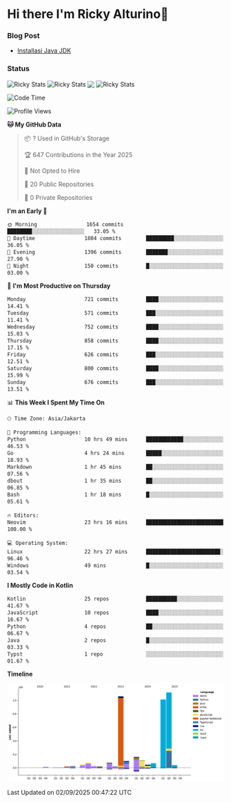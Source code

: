 # Hi there I'm Ricky Alturino👋

### Blog Post

<!-- BLOG-POST-LIST:START -->

- [Installasi Java JDK](https://onirutla.medium.com/installasi-java-jdk-ec701beeb5cb?source=rss-d9d81c918cc9------2)
<!-- BLOG-POST-LIST:END -->

### Status

<img align="center" alt="Ricky Stats" src="https://github-readme-stats.vercel.app/api?username=Alturino&theme=dark&show_icons=true&hide_border=false" />
<img align="center" alt="Ricky Stats" src="https://github-readme-stats.vercel.app/api/top-langs/?username=Alturino&theme=dark&show_icons=true&layout=compact"/>
<img align="center" width="640px" src="https://github-readme-stats.vercel.app/api/wakatime?username=Alturino&layout=compact&hide_border=true&theme=dark">
<img align="center" alt="Ricky Stats" src="https://leetcard.jacoblin.cool/alturino?border=0&radius=20&ext=activity"/>

<!--START_SECTION:waka-->
![Code Time](http://img.shields.io/badge/Code%20Time-1%2C409%20hrs%2032%20mins-blue)

![Profile Views](http://img.shields.io/badge/Profile%20Views-0-blue)

**🐱 My GitHub Data** 

> 📦 ? Used in GitHub's Storage 
 > 
> 🏆 647 Contributions in the Year 2025
 > 
> 🚫 Not Opted to Hire
 > 
> 📜 20 Public Repositories 
 > 
> 🔑 0 Private Repositories 
 > 
**I'm an Early 🐤** 

```text
🌞 Morning                1654 commits        ████████░░░░░░░░░░░░░░░░░   33.05 % 
🌆 Daytime                1804 commits        █████████░░░░░░░░░░░░░░░░   36.05 % 
🌃 Evening                1396 commits        ███████░░░░░░░░░░░░░░░░░░   27.90 % 
🌙 Night                  150 commits         █░░░░░░░░░░░░░░░░░░░░░░░░   03.00 % 
```
📅 **I'm Most Productive on Thursday** 

```text
Monday                   721 commits         ████░░░░░░░░░░░░░░░░░░░░░   14.41 % 
Tuesday                  571 commits         ███░░░░░░░░░░░░░░░░░░░░░░   11.41 % 
Wednesday                752 commits         ████░░░░░░░░░░░░░░░░░░░░░   15.03 % 
Thursday                 858 commits         ████░░░░░░░░░░░░░░░░░░░░░   17.15 % 
Friday                   626 commits         ███░░░░░░░░░░░░░░░░░░░░░░   12.51 % 
Saturday                 800 commits         ████░░░░░░░░░░░░░░░░░░░░░   15.99 % 
Sunday                   676 commits         ███░░░░░░░░░░░░░░░░░░░░░░   13.51 % 
```


📊 **This Week I Spent My Time On** 

```text
🕑︎ Time Zone: Asia/Jakarta

💬 Programming Languages: 
Python                   10 hrs 49 mins      ████████████░░░░░░░░░░░░░   46.53 % 
Go                       4 hrs 24 mins       █████░░░░░░░░░░░░░░░░░░░░   18.93 % 
Markdown                 1 hr 45 mins        ██░░░░░░░░░░░░░░░░░░░░░░░   07.56 % 
dbout                    1 hr 35 mins        ██░░░░░░░░░░░░░░░░░░░░░░░   06.85 % 
Bash                     1 hr 18 mins        █░░░░░░░░░░░░░░░░░░░░░░░░   05.61 % 

🔥 Editors: 
Neovim                   23 hrs 16 mins      █████████████████████████   100.00 % 

💻 Operating System: 
Linux                    22 hrs 27 mins      ████████████████████████░   96.46 % 
Windows                  49 mins             █░░░░░░░░░░░░░░░░░░░░░░░░   03.54 % 
```

**I Mostly Code in Kotlin** 

```text
Kotlin                   25 repos            ██████████░░░░░░░░░░░░░░░   41.67 % 
JavaScript               10 repos            ████░░░░░░░░░░░░░░░░░░░░░   16.67 % 
Python                   4 repos             ██░░░░░░░░░░░░░░░░░░░░░░░   06.67 % 
Java                     2 repos             █░░░░░░░░░░░░░░░░░░░░░░░░   03.33 % 
Typst                    1 repo              ░░░░░░░░░░░░░░░░░░░░░░░░░   01.67 % 
```



**Timeline**

![Lines of Code chart](https://raw.githubusercontent.com/Alturino/Alturino/main/assets/bar_graph.png)


 Last Updated on 02/09/2025 00:47:22 UTC
<!--END_SECTION:waka-->
